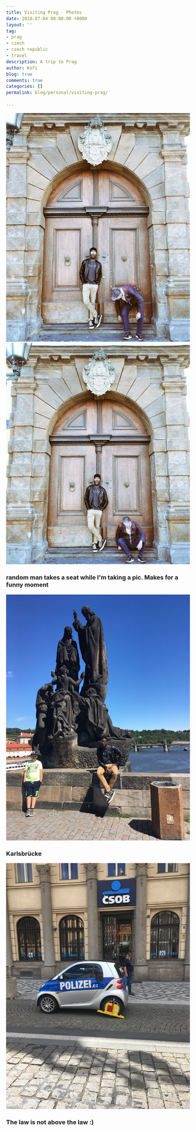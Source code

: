 ```yaml
---
title: Visiting Prag - Photos
date: 2018-07-04 00:00:00 +0000
layout: ''
tag:
- prag
- czech
- czech republic
- travel
description: A trip to Prag
author: Kofi
blog: true
comments: true
categories: []
permalink: blog/personal/visiting-prag/

---
```

![](/uploads/IMG_2831.JPG)![](/uploads/IMG_2832.JPG)

### random man takes a seat while I'm taking a pic. Makes for a funny moment

![](/uploads/b00ce4b1-2f7d-41b3-9930-0cd0479b790e.JPG)

### Karlsbrücke

![](/uploads/IMG_2837.JPG)

### The law is not above the law :)